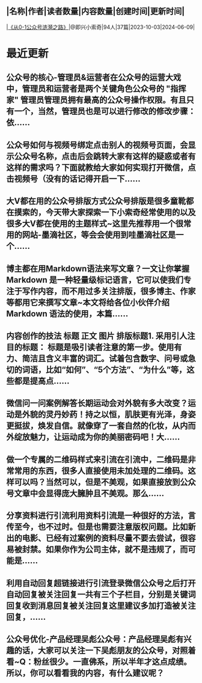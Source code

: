 |名称|作者|读者数量|内容数量|创建时间|更新时间|
---
|[《从0-1公众号涟漪之路》](https://xiaobot.net/p/xsq-woa?refer=0b133df9-27dc-423b-8101-639049001c13)|@即兴小索奇|94人|37篇|2023-10-03|2024-06-09|

# 最近更新
## 公众号的核心-管理员&运营者在公众号的运营大戏中，管理员和运营者是两个关键角色公众号的 "指挥家" 管理员管理员拥有最高的公众号操作权限。有且只有一个，当然，管理员也是可以进行修改的修改步骤：依......
## 公众号如何与视频号绑定点击别人的视频号页面，会显示公众号名称，点击后会跳转大家有这样的疑惑或者有这样的需求吗？下面就教给大家如何实现打开微信，点击视频号（没有的话记得开启一下......
## 大V都在用的公众号排版方式公众号排版是很多童靴都在摸索的，今天带大家探索一下小索奇经常使用的以及很多大V都在使用的主题样式~这里先推荐用一个很常用的网站-墨滴社区，等会会使用到哇墨滴社区是一个......
## 博主都在用Markdown语法来写文章？一文让你掌握Markdown 是一种轻量级标记语言，它可以使我们专注于写作内容，而不用过多关注排版，很多博主、作家等都用它来撰写文章~本文将给各位小伙伴介绍 Markdown 语法的使用，本篇......
## 内容创作的技法 标题 正文 图片 排版标题1. 采用引人注目的标题： 标题是吸引读者注意的第一步。使用有力、简洁且含义丰富的词汇。试着包含数字、问号或急切的词语，比如“如何”、“5个方法”、“为什么”等，这些都是提高点......
## 微信问一问案例解答长期运动会对外貌有多大改变？运动是外貌的灵丹妙药！持之以恒，肌肤更有光泽，身姿更挺拔，焕发自信。就像穿了一套自然的化妆，从内而外绽放魅力，让运动成为你的美丽密码吧！大......
## 做一个专属的二维码样式来引流在引流中，二维码是非常常用的东西，很多人直接使用未加处理的二维码。这样可以吗？当然可以，但是不美观，如果直接放到公众号文章中会显得庞大臃肿且不美观。那么......
## 分享资料进行引流利用资料引流是一种很好的方法，言传至今，也不过时。但是也需要注意版权问题。比如新出的电影、已经有过案例的资料尽量不要去尝试，很容易被封禁。如果你作为公司主体，就不是违规了，而可能是......
## 利用自动回复超链接进行引流登录微信公众号之后打开自动回复被关注回复一共有三个子栏目，分别是关键词回复收到消息回复被关注回复这里建议多加打造被关注回复，......
## 公众号优化-产品经理吴彪公众号：产品经理吴彪有兴趣的话，大家可以关注一下吴彪朋友的公众号，对照着看~Q：粉丝很少。一直佛系，所以半年才这点成绩。所以，你可以看看我的内容，有什么建议呢？

